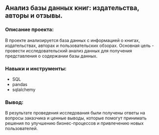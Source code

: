## Анализ базы данных книг: издательства, авторы и отзывы.
### Описание проекта:
В проекте анализируется база данных с информацией о книгах, издательствах, авторах и пользовательских обзорах. Основная цель - провести исследовательский анализ данных для получения представления о содержании базы данных.

### Навыки и инструменты:
* SQL
* pandas
* sqlalchemy

### Вывод:
В результате проведения исследования были получены ответы на вопросы заказчика и ценные выводы, которые помогут принимать решения по улучшению бизнес-процессов и привлечению новых пользователей.
